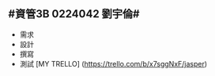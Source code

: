 #資管3B 0224042 劉宇倫#
----------------------------

- 需求
- 設計
- 撰寫
- 測試
 [MY TRELLO] (https://trello.com/b/x7sggNxF/jasper)
